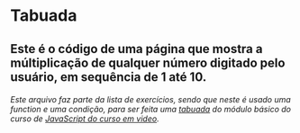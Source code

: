 # Tabuada

## Este é o código de uma página que mostra a múltiplicação de qualquer número digitado pelo usuário, em sequência de 1 até 10. 




###### Este arquivo faz parte da lista de exercícios, sendo que neste é usado uma function e uma condição, para ser feita uma [tabuada](https://www.youtube.com/watch?v=mfHAQ-4Rspw&list=PLHz_AreHm4dlsK3Nr9GVvXCbpQyHQl1o1&index=27) do módulo básico do curso de [JavaScript do curso em video](https://www.cursoemvideo.com/curso/javascript/). 